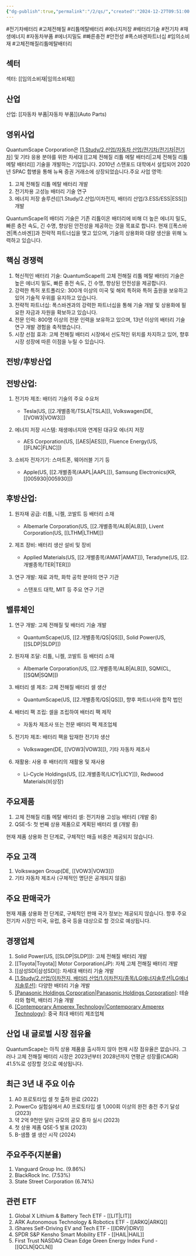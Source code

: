 ```yaml
---
{"dg-publish":true,"permalink":"/2/qs/","created":"2024-12-27T09:51:00.261+09:00","updated":"2025-06-03T20:06:00.844+09:00"}
---
```


#전기차배터리 #고체전해질 #리튬메탈배터리 #에너지저장 #배터리기술 #전기차 #재생에너지 #자동차부품 #에너지밀도 #빠른충전 #안전성 #폭스바겐파트너십 #임의소비재 #고체전해질리튬메탈배터리

## 섹터

섹터: [[임의소비재\|임의소비재]]

## 산업

산업: [[자동차 부품\|자동차 부품]](Auto Parts)

## 영위사업

QuantumScape Corporation은 [[1.Study/2.산업/자동차 산업/전기차/전기차\|전기차]](EV) 및 기타 응용 분야를 위한 차세대 [[고체 전해질 리튬 메탈 배터리\|고체 전해질 리튬 메탈 배터리]] 기술을 개발하는 기업입니다. 2010년 스탠포드 대학에서 설립되어 2020년 SPAC 합병을 통해 뉴욕 증권 거래소에 상장되었습니다.주요 사업 영역:

1. 고체 전해질 리튬 메탈 배터리 개발
2. 전기차용 고성능 배터리 기술 연구
3. 에너지 저장 솔루션([[1.Study/2.산업/이차전지, 배터리 산업/3.ESS/ESS\|ESS]]) 개발

QuantumScape의 배터리 기술은 기존 리튬이온 배터리에 비해 더 높은 에너지 밀도, 빠른 충전 속도, 긴 수명, 향상된 안전성을 제공하는 것을 목표로 합니다. 현재 [[폭스바겐\|폭스바겐]]과 전략적 파트너십을 맺고 있으며, 기술의 상용화와 대량 생산을 위해 노력하고 있습니다.

## 핵심 경쟁력

1. 혁신적인 배터리 기술: QuantumScape의 고체 전해질 리튬 메탈 배터리 기술은 높은 에너지 밀도, 빠른 충전 속도, 긴 수명, 향상된 안전성을 제공합니다.
2. 강력한 특허 포트폴리오: 300개 이상의 미국 및 해외 특허와 특허 출원을 보유하고 있어 기술적 우위를 유지하고 있습니다.
3. 전략적 파트너십: 폭스바겐과의 강력한 파트너십을 통해 기술 개발 및 상용화에 필요한 자금과 자원을 확보하고 있습니다.
4. 전문 인력: 800명 이상의 전문 인력을 보유하고 있으며, 13년 이상의 배터리 기술 연구 개발 경험을 축적했습니다.
5. 시장 선점 효과: 고체 전해질 배터리 시장에서 선도적인 위치를 차지하고 있어, 향후 시장 성장에 따른 이점을 누릴 수 있습니다.

## 전방/후방산업

## 전방산업:

1. 전기차 제조: 배터리 기술의 주요 수요처
    
    - Tesla(US, [[2.개별종목/TSLA\|TSLA]]), Volkswagen(DE, [[VOW3\|VOW3]])
    
2. 에너지 저장 시스템: 재생에너지와 연계된 대규모 에너지 저장
    
    - AES Corporation(US, [[AES\|AES]]), Fluence Energy(US, [[FLNC\|FLNC]])
    
3. 소비자 전자기기: 스마트폰, 웨어러블 기기 등
    
    - Apple(US, [[2.개별종목/AAPL\|AAPL]]), Samsung Electronics(KR, [[005930\|005930]])
    

## 후방산업:

1. 원자재 공급: 리튬, 니켈, 코발트 등 배터리 소재
    
    - Albemarle Corporation(US, [[2.개별종목/ALB\|ALB]]), Livent Corporation(US, [[LTHM\|LTHM]])
    
2. 제조 장비: 배터리 생산 설비 및 장비
    
    - Applied Materials(US, [[2.개별종목/AMAT\|AMAT]]), Teradyne(US, [[2.개별종목/TER\|TER]])
    
3. 연구 개발: 재료 과학, 화학 공학 분야의 연구 기관
    
    - 스탠포드 대학, MIT 등 주요 연구 기관
    

## 밸류체인

1. 연구 개발: 고체 전해질 및 배터리 기술 개발
    
    - QuantumScape(US, [[2.개별종목/QS\|QS]]), Solid Power(US, [[SLDP\|SLDP]])
    
2. 원자재 조달: 리튬, 니켈, 코발트 등 배터리 소재
    
    - Albemarle Corporation(US, [[2.개별종목/ALB\|ALB]]), SQM(CL, [[SQM\|SQM]])
    
3. 배터리 셀 제조: 고체 전해질 배터리 셀 생산
    
    - QuantumScape(US, [[2.개별종목/QS\|QS]]), 향후 파트너사와 합작 법인
    
4. 배터리 팩 조립: 셀을 조립하여 배터리 팩 제작
    
    - 자동차 제조사 또는 전문 배터리 팩 제조업체
    
5. 전기차 제조: 배터리 팩을 탑재한 전기차 생산
    
    - Volkswagen(DE, [[VOW3\|VOW3]]), 기타 자동차 제조사
    
6. 재활용: 사용 후 배터리의 재활용 및 재사용
    
    - Li-Cycle Holdings(US, [[2.개별종목/LICY\|LICY]]), Redwood Materials(비상장)
    

## 주요제품

1. 고체 전해질 리튬 메탈 배터리 셀: 전기차용 고성능 배터리 (개발 중)
2. QSE-5: 첫 번째 상용 제품으로 계획된 배터리 셀 (개발 중)

현재 제품 상용화 전 단계로, 구체적인 매출 비중은 제공되지 않습니다.

## 주요 고객

1. Volkswagen Group(DE, [[VOW3\|VOW3]])
2. 기타 자동차 제조사 (구체적인 명단은 공개되지 않음)

## 주요 판매국가

현재 제품 상용화 전 단계로, 구체적인 판매 국가 정보는 제공되지 않습니다. 향후 주요 전기차 시장인 미국, 유럽, 중국 등을 대상으로 할 것으로 예상됩니다.

## 경쟁업체

1. Solid Power(US, [[SLDP\|SLDP]]): 고체 전해질 배터리 개발
2. [[Toyota\|Toyota]] Motor Corporation(JP): 자체 고체 전해질 배터리 개발
3. [[삼성SDI\|삼성SDI]]: 차세대 배터리 기술 개발
4. [[1.Study/2.산업/이차전지, 배터리 산업/1.이차전지/종목/LG에너지솔루션\|LG에너지솔루션]](KR): 다양한 배터리 기술 개발
5. [[Panasonic Holdings Corporation\|Panasonic Holdings Corporation]](JP): 테슬라와 협력, 배터리 기술 개발
6. [[Contemporary Amperex Technology\|Contemporary Amperex Technology]](CN): 중국 최대 배터리 제조업체

## 산업 내 글로벌 시장 점유율

QuantumScape는 아직 상용 제품을 출시하지 않아 현재 시장 점유율은 없습니다. 그러나 고체 전해질 배터리 시장은 2023년부터 2028년까지 연평균 성장률(CAGR) 41.5%로 성장할 것으로 예상됩니다.

## 최근 3년 내 주요 이슈

1. A0 프로토타입 셀 첫 출하 완료 (2022)
2. PowerCo 실험실에서 A0 프로토타입 셀 1,000회 이상의 완전 충전 주기 달성 (2023)
3. 약 2억 9천만 달러 규모의 공모 증자 실시 (2023)
4. 첫 상용 제품 QSE-5 발표 (2023)
5. B-샘플 셀 생산 시작 (2024)

## 주요주주(지분율)

1. Vanguard Group Inc. (9.86%)
2. BlackRock Inc. (7.53%)
3. State Street Corporation (6.74%)

## 관련 ETF

1. Global X Lithium & Battery Tech ETF - [[LIT\|LIT]]
2. ARK Autonomous Technology & Robotics ETF - [[ARKQ\|ARKQ]]
3. iShares Self-Driving EV and Tech ETF - [[IDRV\|IDRV]]
4. SPDR S&P Kensho Smart Mobility ETF - [[HAIL\|HAIL]]
5. First Trust NASDAQ Clean Edge Green Energy Index Fund - [[QCLN\|QCLN]]